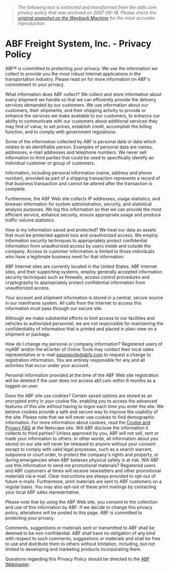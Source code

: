 > *The following text is extracted and transformed from the abfs.com privacy policy that was archived on 2007-06-18. Please check the [original snapshot on the Wayback Machine](https://web.archive.org/web/20070618232517id_/http%3A//www.abfs.com/privacy.asp) for the most accurate reproduction.*

# ABF Freight System, Inc. - Privacy Policy

ABF® is committed to protecting your privacy. We use the information we collect to provide you the most robust Internet applications in the transportation industry. Please read on for more information on ABF's commitment to your privacy.

What information does ABF collect?
    We collect and store information about every shipment we handle so that we can efficiently provide the delivery services demanded by our customers. We use information about our customers, their shipments, and their shipping activity to provide or enhance the services we make available to our customers, to enhance our ability to communicate with our customers about additional services they may find of value, to set prices, establish credit, accomplish the billing function, and to comply with government regulations.

Some of the information collected by ABF is personal data or data which relates to an identifiable person. Examples of personal data are names, addresses, e-mail addresses and telephone numbers. We never sell information to third parties that could be used to specifically identify an individual customer or group of customers.

Information, including personal information (name, address and phone number), provided as part of a shipping transaction represents a record of that business transaction and cannot be altered after the transaction is complete.

Furthermore, the ABF Web site collects IP addresses, usage statistics, and browser information for system administration, security, and statistical analysis purposes. We log this information so that we can provide the most efficient service, enhance security, ensure appropriate usage and produce traffic volume statistics. 

How is my information saved and protected?
    We treat our data as assets that must be protected against loss and unauthorized access. We employ information security techniques to appropriately protect confidential information from unauthorized access by users inside and outside the company. Access to customer information is limited to those individuals who have a legitimate business need for that information.

ABF Internet sites are currently located in the United States. ABF Internet sites, and their supporting systems, employ generally accepted information security techniques such as firewalls, access control procedures and cryptography to appropriately protect confidential information from unauthorized access.

Your account and shipment information is stored in a central, secure source in our mainframe system. All calls from the Internet to access this information must pass through our secure site.

Although we make substantial efforts to limit access to our facilities and vehicles to authorized personnel, we are not responsible for maintaining the confidentiality of information that is printed and placed in plain view on a shipment or package.

How do I change my personal or company information?
    Registered users of myABF and/or the eCenter of Online Tools may contact their local sales representative or e-mail [passwords@abfs.com](mailto:passwords@abfs.com) to request a change to registration information. You are entirely responsible for any and all activities that occur under your account.

Personal information provided at the time of the ABF Web site registration will be deleted if the user does not access abf.com within 6 months as a logged-on user.

Does the ABF site use cookies?
    Certain saved options are stored as an encrypted entry in your cookie file, enabling you to access the advanced features of this site without having to logon each time you enter the site. We believe cookies provide a safe and secure way to improve the usability of the site. Please note that we will never use cookies to find demographic information. For more information about cookies, read the [Cookie and Privacy FAQ](http://home.netscape.com/security/basics/privacy.html) at the Netscape site. 
Will ABF disclose the information it collects to third parties?
    Unless approved by you, ABF will not sell, rent or trade your information to others. In other words, all information about you stored on our site will never be released to anyone without your consent except to comply with valid legal processes, such as a search warrant, subpoena or court order, to protect the company's rights and property, or during emergencies when ABF believes physical safety is at risk.
Will ABF use this information to send me promotional materials?
    Registered users and ABF customers at times will receive newsletters and other promotional materials via e-mail. Clear instructions are always provided to opt-out of future e-mails. Furthermore, print materials are sent to ABF customers on a regular basis. You may also opt-out of these print mailings by contacting your local ABF sales representative.

Please note that by using the ABF Web site, you consent to the collection and use of this information by ABF. If we decide to change this privacy policy, alterations will be posted to this page. ABF is committed to protecting your privacy.

Comments, suggestions or materials sent or transmitted to ABF shall be deemed to be non-confidential. ABF shall have no obligation of any kind with respect to such comments, suggestions or materials and shall be free to use and distribute them to others without limitation, including, but not limited to developing and marketing products incorporating them.

Questions regarding this Privacy Policy should be directed to the [ABF Webmaster](mailto:webmaster@abfs.com).
